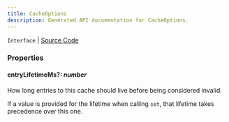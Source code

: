 ```yaml
---
title: CacheOptions
description: Generated API documentation for CacheOptions.
---
```


`Interface` | [Source Code](undefined)

### Properties

#### entryLifetimeMs?: _number_

How long entries to this cache should live before being considered
invalid.

If a value is provided for the lifetime when calling `set`, that
lifetime takes precedence over this one.